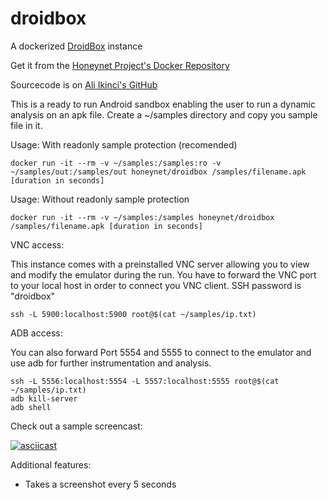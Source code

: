 droidbox
========

A dockerized [DroidBox][1] instance

Get it from the [Honeynet Project's Docker Repository][2]

Sourcecode is on [Ali Ikinci's GitHub][3]

This is a ready to run Android sandbox enabling the user to run a dynamic analysis on an apk file. Create a ~/samples directory and copy you sample file in it.

Usage: With readonly sample protection (recomended)

    docker run -it --rm -v ~/samples:/samples:ro -v ~/samples/out:/samples/out honeynet/droidbox /samples/filename.apk [duration in seconds]

Usage: Without readonly sample protection

    docker run -it --rm -v ~/samples:/samples honeynet/droidbox /samples/filename.apk [duration in seconds]

VNC access:

This instance comes with a preinstalled VNC server allowing you to view and modify the emulator during the run. You have to forward the VNC port to your local host in order to connect you VNC client. SSH password is "droidbox"

    ssh -L 5900:localhost:5900 root@$(cat ~/samples/ip.txt)

ADB access:

You can also forward Port 5554 and 5555 to connect to the emulator and use adb for further instrumentation and analysis.

    ssh -L 5556:localhost:5554 -L 5557:localhost:5555 root@$(cat ~/samples/ip.txt)
    adb kill-server
    adb shell

Check out a sample screencast:

[![asciicast](https://asciinema.org/a/11019.png)](https://asciinema.org/a/11019)

Additional features:

* Takes a screenshot every 5 seconds

  [1]: https://github.com/pjlantz/droidbox
  [2]: https://hub.docker.com/r/honeynet/droidbox/
  [3]: https://github.com/aikinci/droidbox

